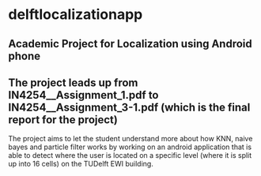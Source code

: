 # delftlocalizationapp
Academic Project for Localization using Android phone
-----------------------------------------------------
The project leads up from IN4254__Assignment_1.pdf to IN4254__Assignment_3-1.pdf (which is the final report for the project)
-----------------------------------------------------
The project aims to let the student understand more about how KNN, naive bayes and particle filter works 
by working on an android application that is able to detect where the user is located on a specific level (where it is split up into 16 cells) on the TUDelft EWI building.
